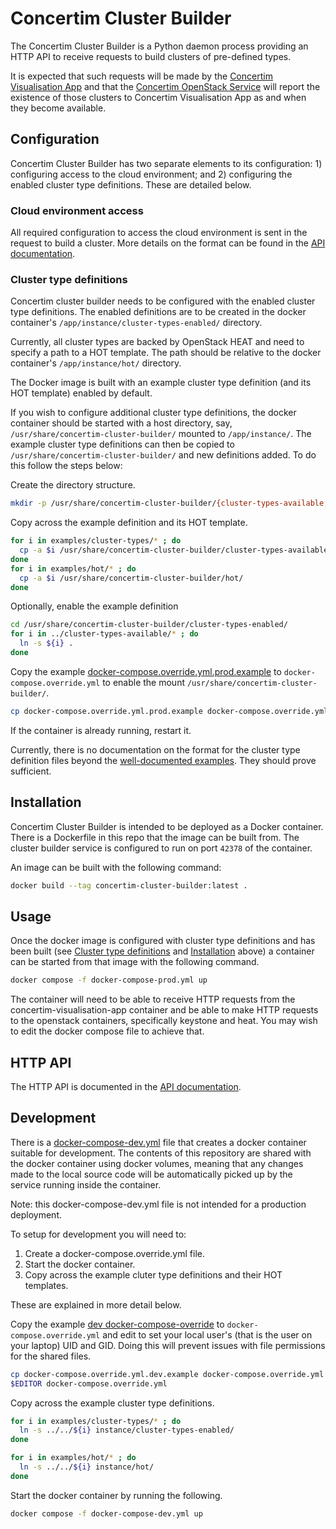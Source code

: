 # Concertim Cluster Builder

The Concertim Cluster Builder is a Python daemon process providing an HTTP API
to receive requests to build clusters of pre-defined types.

It is expected that such requests will be made by the [Concertim Visualisation
App](https://github.com/alces-flight/concertim-ct-visualisation-app) and that
the [Concertim OpenStack
Service](https://github.com/alces-flight/concertim-openstack-service) will
report the existence of those clusters to Concertim Visualisation App as and
when they become available.

## Configuration

Concertim Cluster Builder has two separate elements to its configuration: 1)
configuring access to the cloud environment; and 2) configuring the enabled
cluster type definitions.  These are detailed below.

### Cloud environment access

All required configuration to access the cloud environment is sent in the
request to build a cluster.  More details on the format can be found in the
[API documentation](/docs/api.md).

### Cluster type definitions

Concertim cluster builder needs to be configured with the enabled cluster type
definitions. The enabled definitions are to be created in the docker
container's `/app/instance/cluster-types-enabled/` directory.

Currently, all cluster types are backed by OpenStack HEAT and need to specify a
path to a HOT template.  The path should be relative to the docker container's
`/app/instance/hot/` directory.

The Docker image is built with an example cluster type definition (and its HOT
template) enabled by default.

If you wish to configure additional cluster type definitions, the docker
container should be started with a host directory, say,
`/usr/share/concertim-cluster-builder/` mounted to `/app/instance/`. The
example cluster type definitions can then be copied to
`/usr/share/concertim-cluster-builder/` and new definitions added. To do this
follow the steps below:

Create the directory structure.

```bash
mkdir -p /usr/share/concertim-cluster-builder/{cluster-types-available,cluster-types-enabled,hot}
```

Copy across the example definition and its HOT template.

```bash
for i in examples/cluster-types/* ; do
  cp -a $i /usr/share/concertim-cluster-builder/cluster-types-available/
done
for i in examples/hot/* ; do
  cp -a $i /usr/share/concertim-cluster-builder/hot/
done
```

Optionally, enable the example definition

```bash
cd /usr/share/concertim-cluster-builder/cluster-types-enabled/
for i in ../cluster-types-available/* ; do
  ln -s ${i} .
done
```

Copy the example
[docker-compose.override.yml.prod.example](docker-compose.override.yml.prod.example)
to `docker-compose.override.yml` to enable the mount
`/usr/share/concertim-cluster-builder/`.

```bash
cp docker-compose.override.yml.prod.example docker-compose.override.yml
```

If the container is already running, restart it.

Currently, there is no documentation on the format for the cluster type
definition files beyond the [well-documented
examples](cluster-types-examples/).  They should prove sufficient.


## Installation

Concertim Cluster Builder is intended to be deployed as a Docker container.
There is a Dockerfile in this repo that the image can be built from.  The
cluster builder service is configured to run on port `42378` of the container.

An image can be built with the following command:

```bash
docker build --tag concertim-cluster-builder:latest .
```

## Usage

Once the docker image is configured with cluster type definitions and has been
built (see [Cluster type definitions](#cluster-type-definitions) and
[Installation](#installation) above) a container can be started from that image
with the following command.

```bash
docker compose -f docker-compose-prod.yml up
```

The container will need to be able to receive HTTP requests from the
concertim-visualisation-app container and be able to make HTTP requests to the
openstack containers, specifically keystone and heat.  You may wish to edit the
docker compose file to achieve that.

## HTTP API

The HTTP API is documented in the [API documentation](/docs/api.md).


## Development

There is a [docker-compose-dev.yml](docker-compose.yml) file that creates a docker
container suitable for development. The contents of this repository are shared
with the docker container using docker volumes, meaning that any changes made
to the local source code will be automatically picked up by the service running
inside the container.

Note: this docker-compose-dev.yml file is not intended for a production deployment.

To setup for development you will need to:

1. Create a docker-compose.override.yml file.
2. Start the docker container.
3. Copy across the example cluter type definitions and their HOT templates.

These are explained in more detail below.

Copy the example [dev
docker-compose-override](docker-compose.override.yml.dev.example) to
`docker-compose.override.yml` and edit to set your local user's (that is the
user on your laptop) UID and GID. Doing this will prevent issues with file
permissions for the shared files.

```bash
cp docker-compose.override.yml.dev.example docker-compose.override.yml
$EDITOR docker-compose.override.yml
```

Copy across the example cluster type definitions.

```bash
for i in examples/cluster-types/* ; do
  ln -s ../../${i} instance/cluster-types-enabled/
done

for i in examples/hot/* ; do
  ln -s ../../${i} instance/hot/
done
```

Start the docker container by running the following.

```bash
docker compose -f docker-compose-dev.yml up
```
